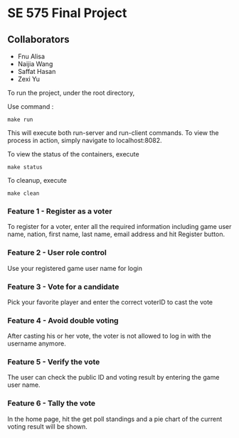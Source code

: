 # SE 575 Final Project
## Collaborators
- Fnu Alisa
- Naijia Wang
- Saffat Hasan
- Zexi Yu

To run the project, under the root directory,

Use command :
```
make run
```

This will execute both run-server and run-client commands.
To view the process in action, simply navigate to localhost:8082.

To view the status of the containers, execute
```
make status
```

To cleanup, execute
```
make clean
```

### Feature 1 - Register as a voter

To register for a voter, enter all the required information including game user name, nation, first name, last name, email address and hit Register button.

### Feature 2 - User role control
Use your registered game user name for login

### Feature 3 - Vote for a candidate
Pick your favorite player and enter the correct voterID to cast the vote

### Feature 4 - Avoid double voting 
After casting his or her vote, the voter is not allowed to log in with the username anymore.

### Feature 5 - Verify the vote
The user can check the public ID and voting result by entering the game user name.

### Feature 6 - Tally the vote
In the home page, hit the get poll standings and a pie chart of the current voting result will be shown.

